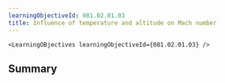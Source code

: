 ```yaml
---
learningObjectiveId: 081.02.01.03
title: Influence of temperature and altitude on Mach number
---
```


```tsx eval
<LearningOBjectives learningObjectiveId={081.02.01.03} />
```

## Summary
